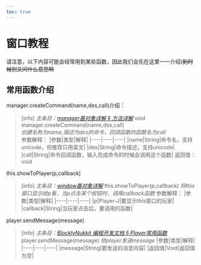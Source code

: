 ```yaml
---
toc: true
---
```

# 窗口教程
请注意，以下内容可能会经常用到某些函数，因此我们会先在这里一一介绍(~~到时候别又问什么意思啊~~

常用函数介绍
----
manager.createCommand(name,des,call)介绍：
>[info]
>*主条目：[manager基对象详解 § 方法详解](http://www.blocklynukkit.info/1994519#_69)*
>void manager.createCommand(name,des,call)  
>*创建名称为name,描述为des的命令，回调函数的函数名为call*  
>参数解释：
>|参数|类型|解释|
>|----|----|----|
>|name|String|命令名，支持unicode，但推荐只用英文|
>|des|String|命令描述，支持unicode|
>|call|String|命令回调函数，输入完成命令的时候会调用这个函数|
>返回值：
>void

this.showToPlayer(p,callback)
>[info]
> *主条目：[window基对象详解](http://www.blocklynukkit.info/1994527)*
> this.showToPlayer(p,callback)
> *将this窗口显示给p看，当p点击某个按钮时，调用callback函数*
> 参数解释：
> |参数|类型|解释|
> |----|----|----|
> |p|Player-J|要显示this窗口的玩家|
> |callback|String|当玩家点击后，要调用的函数|

player.sendMessage(message)
>[info]
> *主条目：[BlocklyNukkit 编程开发文档 § Player常用函数](http://www.blocklynukkit.info/1994516#Player_778)*
> player.sendMessage(message)
> *给player发送message*
> |参数|类型|解释|
> |----|----|----|
> |message|String|要发送的消息内容|
> |返回值|Void|返回值为空|


